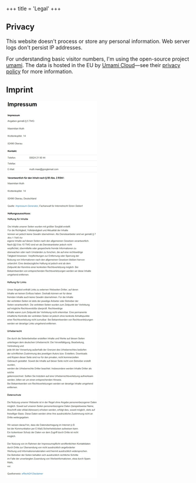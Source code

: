 +++
title = 'Legal'
+++

## Privacy

This website doesn't process or store any personal information. Web server logs don't persist IP addresses.

For understanding basic visitor numbers, I'm using the open-source project [umami](https://github.com/umami-software/umami). The data is hosted in the EU by [Umami Cloud](https://umami.is/)—see their [privacy policy](https://umami.is/privacy) for more information.

## Imprint

![Imprint](imprint.jpg)
